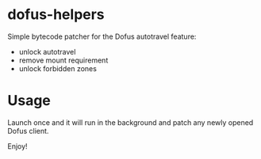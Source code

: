 # dofus-helpers

Simple bytecode patcher for the Dofus autotravel feature:
- unlock autotravel
- remove mount requirement
- unlock forbidden zones

# Usage

Launch once and it will run in the background and patch any newly opened Dofus client.

Enjoy!
